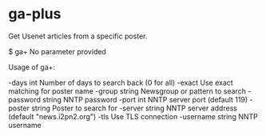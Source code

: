 # ga-plus
Get Usenet articles from a specific poster.

$ ga+ 
No parameter provided 

Usage of ga+:

  -days int
        Number of days to search back (0 for all)
  -exact
        Use exact matching for poster name
  -group string
        Newsgroup or pattern to search
  -password string
        NNTP password
  -port int
        NNTP server port (default 119)
  -poster string
        Poster to search for
  -server string
        NNTP server address (default "news.i2pn2.org")
  -tls
        Use TLS connection
  -username string
        NNTP username
